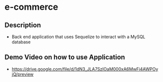 # e-commerce

## Description
* Back end application that uses Sequelize to interact with a MySQL database

## Demo Video on how to use Application
* https://drive.google.com/file/d/1dN3_JLA7SzIOaM000xA6MwFi4AWPOyjQ/preview






